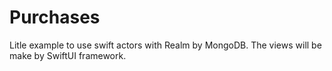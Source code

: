 # Purchases
Litle example to use swift actors with Realm by MongoDB. The views will be make by SwiftUI framework.
